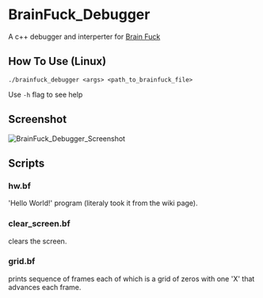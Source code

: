 # BrainFuck_Debugger
A c++ debugger and interperter for [Brain Fuck](https://en.wikipedia.org/wiki/Brainfuck)

## How To Use (Linux)
```./brainfuck_debugger <args> <path_to_brainfuck_file>```

Use `-h` flag to see help


## Screenshot
![BrainFuck_Debugger_Screenshot](screenshot.png)

## Scripts
### hw.bf
'Hello World!' program (literaly took it from the wiki page).

### clear_screen.bf
clears the screen.

### grid.bf
prints sequence of frames each of which is a grid of zeros with one 'X' that advances each frame.
